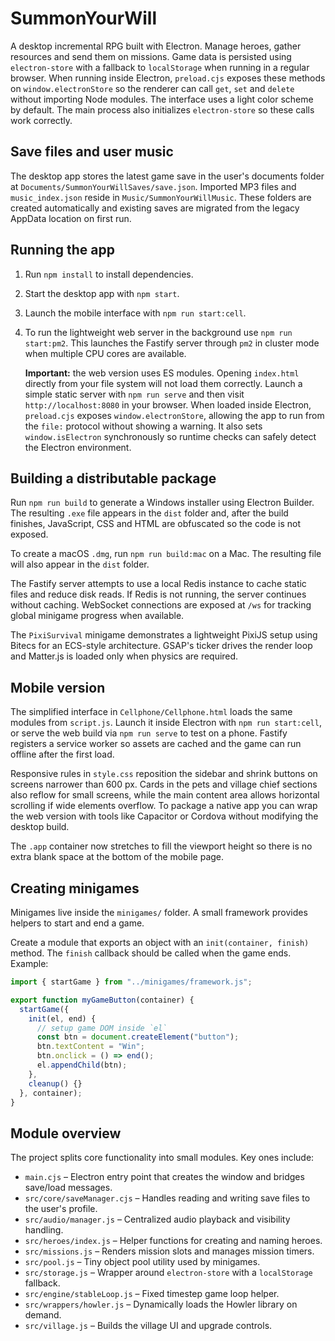 # SummonYourWill

A desktop incremental RPG built with Electron. Manage heroes, gather resources and send them on missions. Game data is persisted using `electron-store` with a fallback to `localStorage` when running in a regular browser. When running inside Electron, `preload.cjs` exposes these methods on `window.electronStore` so the renderer can call `get`, `set` and `delete` without importing Node modules. The interface uses a light color scheme by default. The main process also initializes `electron-store` so these calls work correctly.

## Save files and user music

The desktop app stores the latest game save in the user's documents folder at `Documents/SummonYourWillSaves/save.json`. Imported MP3 files and `music_index.json` reside in `Music/SummonYourWillMusic`. These folders are created automatically and existing saves are migrated from the legacy AppData location on first run.


## Running the app

1. Run `npm install` to install dependencies.
2. Start the desktop app with `npm start`.
3. Launch the mobile interface with `npm run start:cell`.
4. To run the lightweight web server in the background use `npm run start:pm2`. This launches the Fastify server through `pm2` in cluster mode when multiple CPU cores are available.
   
   **Important:** the web version uses ES modules. Opening `index.html`
   directly from your file system will not load them correctly. Launch a
   simple static server with `npm run serve` and then visit
   `http://localhost:8080` in your browser. When loaded inside Electron,
   `preload.cjs` exposes `window.electronStore`, allowing the app to run
   from the `file:` protocol without showing a warning. It also sets
   `window.isElectron` synchronously so runtime checks can safely
   detect the Electron environment.

## Building a distributable package

Run `npm run build` to generate a Windows installer using Electron Builder. The resulting `.exe` file appears in the `dist` folder and, after the build finishes, JavaScript, CSS and HTML are obfuscated so the code is not exposed.

To create a macOS `.dmg`, run `npm run build:mac` on a Mac. The resulting file will also appear in the `dist` folder.

The Fastify server attempts to use a local Redis instance to cache static files and reduce disk reads. If Redis is not running, the server continues without caching. WebSocket connections are exposed at `/ws` for tracking global minigame progress when available.

The `PixiSurvival` minigame demonstrates a lightweight PixiJS setup using Bitecs for an ECS-style architecture. GSAP's ticker drives the render loop and Matter.js is loaded only when physics are required.

## Mobile version

The simplified interface in `Cellphone/Cellphone.html` loads the same modules
from `script.js`. Launch it inside Electron with `npm run start:cell`, or serve
the web build via `npm run serve` to test on a phone. Fastify registers a
service worker so assets are cached and the game can run offline after the first
load.

Responsive rules in `style.css` reposition the sidebar and shrink buttons on
screens narrower than 600&nbsp;px. Cards in the pets and village chief sections
also reflow for small screens, while the main content area allows horizontal
scrolling if wide elements overflow. To package a native app you can wrap the
web version with tools like Capacitor or Cordova without modifying the desktop
build.

The `.app` container now stretches to fill the viewport height so there is no
extra blank space at the bottom of the mobile page.

## Creating minigames

Minigames live inside the `minigames/` folder. A small framework provides
helpers to start and end a game.

Create a module that exports an object with an `init(container, finish)`
method. The `finish` callback should be called when the game ends. Example:

```javascript
import { startGame } from "../minigames/framework.js";

export function myGameButton(container) {
  startGame({
    init(el, end) {
      // setup game DOM inside `el`
      const btn = document.createElement("button");
      btn.textContent = "Win";
      btn.onclick = () => end();
      el.appendChild(btn);
    },
    cleanup() {}
  }, container);
}
```

## Module overview

The project splits core functionality into small modules. Key ones include:

- `main.cjs` – Electron entry point that creates the window and bridges save/load messages.
- `src/core/saveManager.cjs` – Handles reading and writing save files to the user's profile.
- `src/audio/manager.js` – Centralized audio playback and visibility handling.
- `src/heroes/index.js` – Helper functions for creating and naming heroes.
- `src/missions.js` – Renders mission slots and manages mission timers.
- `src/pool.js` – Tiny object pool utility used by minigames.
- `src/storage.js` – Wrapper around `electron-store` with a `localStorage` fallback.
- `src/engine/stableLoop.js` – Fixed timestep game loop helper.
- `src/wrappers/howler.js` – Dynamically loads the Howler library on demand.
- `src/village.js` – Builds the village UI and upgrade controls.
